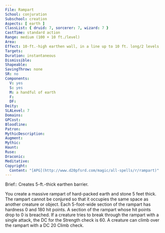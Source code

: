 ```yaml
---
File: Rampart
School: conjuration
Subschool: creation
Aspects: [ earth ]
ClassList: { druid: 7, sorcerer: 7, wizard: 7 }
CastTime: standard action
Range: medium (100 + 10 ft./level)
Area: 
Effect: 10-ft.-high earthen wall, in a line up to 10 ft. long/2 levels, or a circle with radius of up to 3 ft. + 1 ft./level
Targets: 
Duration: instantaneous
Dismissible: 
Shapeable: 
SavingThrow: none
SR: no
Components:
  V: yes
  S: yes
  M: a handful of earth
  F: 
  DF: 
Deity: 
SLALevel: 7
Domains: 
GPCost: 
Bloodline: 
Patron: 
MythicDescription: 
Augment: 
Mythic: 
Haunt: 
Ruse: 
Draconic: 
Meditative: 
Copyright:
  Content: "[APG](http://www.d20pfsrd.com/magic/all-spells/r/rampart)"
---
```

Brief:: Creates 5-ft.-thick earthen barrier.

You create a massive rampart of hard-packed earth and stone 5 feet thick. The rampart cannot be conjured so that it occupies the same space as another creature or object. Each 5-foot-wide section of the rampart has hardness 0 and 180 hit points. A section of the rampart whose hit points drop to 0 is breached. If a creature tries to break through the rampart with a single attack, the DC for the Strength check is 60. A creature can climb over the rampart with a DC 20 Climb check.

